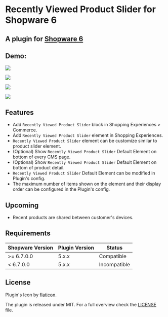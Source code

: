 # Recently Viewed Product Slider for Shopware 6

## A plugin for [Shopware 6](https://github.com/shopware/platform)

## Demo:

![](https://media.giphy.com/media/VInadwfREBVz8QfIAI/giphy.gif)

![](https://user-images.githubusercontent.com/22548423/93246997-d00fe580-f7b7-11ea-925b-18ee10dca0ee.png)

![](https://user-images.githubusercontent.com/22548423/93250564-321f1980-f7bd-11ea-9147-ff1e46b30e29.png)

![](https://user-images.githubusercontent.com/22548423/93248266-d4d59900-f7b9-11ea-9251-e6b160f24154.png)

## Features

- Add `Recently Viewed Product Slider` block in Shopping Experiences > Commerce.
- Add `Recently Viewed Product Slider` element in Shopping Experiences.
- `Recently Viewed Product Slider` element can be customize similar to product slider element.
- (Optional) Show `Recently Viewed Product Slider` Default Element on bottom of every CMS page.
- (Optional) Show `Recently Viewed Product Slider` Default Element on bottom of product detail.
- `Recently Viewed Product Slider` Default Element can be modified in Plugin's config.
- The maximum number of items shown on the element and their display order can be configured in the Plugin's config.

## Upcoming
- Recent products are shared between customer's devices.

## Requirements

| Shopware Version | Plugin Version | Status      |
|------------------|----------------|-------------|
| >= 6.7.0.0       | 5.x.x          | Compatible  |
| < 6.7.0.0        | 5.x.x          | Incompatible|

## License
    
Plugin's Icon by [flaticon](https://www.flaticon.com).

The plugin is released under MIT. For a full overview check the [LICENSE](./LICENSE) file.
